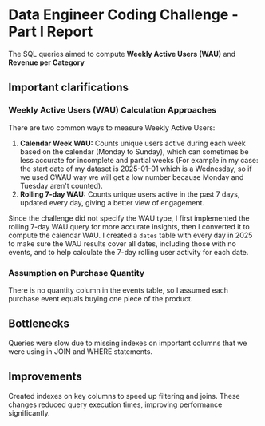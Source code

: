 # Data Engineer Coding Challenge - Part I Report

The SQL queries aimed to compute **Weekly Active Users (WAU)** and **Revenue per Category**

## Important clarifications
### Weekly Active Users (WAU) Calculation Approaches
There are two common ways to measure Weekly Active Users:
1. **Calendar Week WAU:** Counts unique users active during each week based on the calendar (Monday to Sunday), which can sometimes be less accurate for incomplete and partial weeks (For example in my case: the start date of my dataset is 2025-01-01 which is a Wednesday, so if we used CWAU way we will get a low number because Monday and Tuesday aren't counted). 
2. **Rolling 7-day WAU:** Counts unique users active in the past 7 days, updated every day, giving a better view of engagement.  

Since the challenge did not specify the WAU type, I first implemented the rolling 7-day WAU query for more accurate insights, then I converted it to compute the calendar WAU.
I created a `dates` table with every day in 2025 to make sure the WAU results cover all dates, including those with no events, and to help calculate the 7-day rolling user activity for each date.


### Assumption on Purchase Quantity
There is no quantity column in the events table, so I assumed each purchase event equals buying one piece of the product.

## Bottlenecks
Queries were slow due to missing indexes on important columns that we were using in JOIN and WHERE statements.

## Improvements
Created indexes on key columns to speed up filtering and joins.
These changes reduced query execution times, improving performance significantly.
